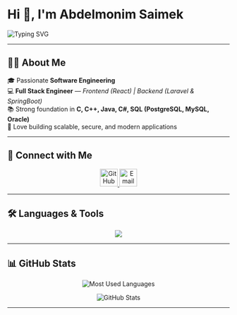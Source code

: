 # Hi 👋, I'm Abdelmonim Saimek  

![Typing SVG](https://readme-typing-svg.herokuapp.com?lines=Hello+World!;I'm+a+Full+Stack+Engineer;Frontend+(React)+%7C+Backend+(Laravel+%26+SpringBoot);Welcome+to+my+GitHub!&center=true&width=600&height=45)

---

## 👨‍💻 About Me  
🎓 Passionate **Software Engineering**  
💻 **Full Stack Engineer** — *Frontend (React) | Backend (Laravel & SpringBoot)*  
📚 Strong foundation in **C, C++, Java, C#, SQL (PostgreSQL, MySQL, Oracle)**  
🚀 Love building scalable, secure, and modern applications  

---

## 🔗 Connect with Me  

<p align="center">
  <a href="https://github.com/slowlygo2025" target="_blank">
    <img src="https://raw.githubusercontent.com/rahuldkjain/github-profile-readme-generator/master/src/images/icons/Social/github.svg" alt="GitHub" height="40" width="40" />
  </a>
  <a href="mailto:saimek.business@gmail.com" target="_blank">
    <img src="https://upload.wikimedia.org/wikipedia/commons/4/4e/Gmail_Icon.png" alt="Email" height="40" width="40" />
  </a>
</p>

---

## 🛠️ Languages & Tools  

<p align="center">
  <img src="https://skillicons.dev/icons?i=react,bootstrap,html,css,js,php,laravel,java,spring,cs,cpp,c,mysql,postgres,oracle,git,linux" />
</p>

---

## 📊 GitHub Stats  

<p align="center">
  <img src="https://github-readme-stats.vercel.app/api/top-langs/?username=slowlygo2025&layout=compact&title_color=00c8ff&text_color=0f4c75&icon_color=00c8ff&bg_color=ffffff&border_color=00c8ff" alt="Most Used Languages"/>
</p>

<p align="center">
  <img src="https://github-readme-stats.vercel.app/api?username=slowlygo2025&show_icons=true&title_color=00c8ff&text_color=0f4c75&icon_color=00c8ff&bg_color=ffffff&border_color=00c8ff" alt="GitHub Stats"/>
</p>

---
